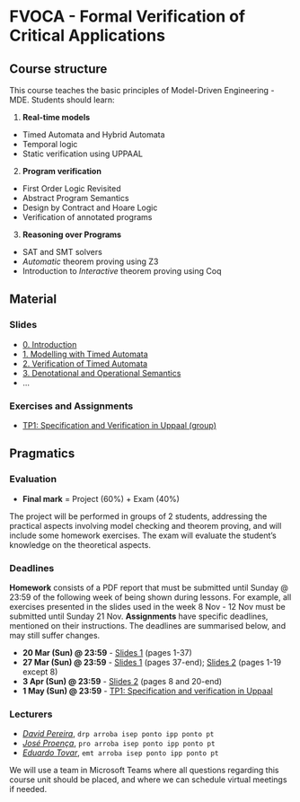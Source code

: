 # FVOCA - Formal Verification of Critical Applications

## Course structure
This course teaches the basic principles of Model-Driven Engineering - MDE. Students should learn:

<!-- 
1. The need for formal methods in critical system’s development
2. Real-time models: Timed Automata and Hybrid Automata, Temporal logic, static verification of programs using UPPAAL
3. Reasoning over requirements: First Order Logic, SAT and SMT solvers (including useful SMT theories), Automatic theorem proving using Z3, Dependent types and certified programming, Interactive theorem proving using Coq
4. Program verification: Design by Contract and Hoare Logic, Verification of programs using dedicated program verification frameworks, Runtime Verification.
 -->

1. __Real-time models__
  - Timed Automata and Hybrid Automata
  - Temporal logic
  - Static verification using UPPAAL

2. __Program verification__
  - First Order Logic Revisited
  - Abstract Program Semantics
  - Design by Contract and Hoare Logic
  - Verification of annotated programs

3. __Reasoning over Programs__
  - SAT and SMT solvers 
  - _Automatic_ theorem proving using Z3
  - Introduction to _Interactive_ theorem proving using Coq


<!-- 
# Syllabus
 -->

## Material

### Slides

<ul>
  <li> <a href="slides/0-fvoca-intro.pdf">0. Introduction</a> </li>
  <li> <a href="slides/1-TA-modelling.pdf">1. Modelling with Timed Automata</a> </li>
  <li> <a href="slides/2-TA-verification.pdf">2. Verification of Timed Automata</a> </li>
  <!-- <li> <a href="slides/3-semantics.pdf">Formal Verification of Program Code</a> </li>
   -->
  <li> <a href="slides/4-semantics.pdf">3. Denotational and Operational Semantics</a></li>
  <li> ... </li>
  <!-- <li> <a href="slides/_.pdf" class="hide">_</a></li> -->
</ul>


### Exercises and Assignments
<ul>
<!--   <li><a href="assignments/exercises1.pdf">Exercises on XYZ (individual)</a>
    <ul><li>
      <a href="assignments/helper1.pdf">Auxiliary notes</a>
    </li>
    </ul>
  </li>
 -->

 <li><a href="assignments/tp1.pdf">TP1: Specification and Verification in Uppaal (group)</a></li>
</ul>


<!-- 
### Useful links
 -->
<!-- - [Visual Paradigm](https://www.visual-paradigm.com) -->
<!-- 
- [mCRL2](https://www.mcrl2.org)
 -->
 <!-- - [Z3 in Python](https://ericpony.github.io/z3py-tutorial/guide-examples.htm) -->

<!-- 
### Bibliography
 -->
 <!-- - [__SysML Distilled: A Brief Guide (2013)__](https://www.amazon.com/SysML-Distilled-Systems-Modeling-Language/dp/0321927869),
  by Lenny Delligatti
  [![link to pdf](assets/img/PDF.png)](https://app.ute.edu.ec/content/4915-114-4-1-6-19/SysML%20Distilled_%20A%20Brief%20Guide%20-%20Lenny%20Delligatti.pdf)
 -->

<!-- 

- [__Reactive Systems: Modelling, Specification and Verification (2007)__](http://www.cambridge.org/us/academic/subjects/computer-science/programming-languages-and-applied-logic/reactive-systems-modelling-specification-and-verification"),
  by Luca Aceto et al.
  [![link to pdf](assets/img/PDF.png)](http://www.cs.ioc.ee/yik/schools/win2007/ingolfsdottir/sv-book-part1.pdf)

- [__Modeling and Analysis of Communicating Systems (2014)__](https://mitpress.mit.edu/books/modeling-and-analysis-communicating-systems),
  by Jan Friso Groote and Mohammad Reza Mousavi
  [![link to pdf](assets/img/PDF.png)](https://www.researchgate.net/publication/228689169_Modelling_and_analysis_of_communicating_systems)

-->


## Pragmatics


### Evaluation

 * __Final mark__ = Project (60%) + Exam (40%)

The project will be performed in groups of 2 students, addressing the practical aspects involving model checking and theorem proving, and will include some homework exercises. The exam will evaluate the student’s knowledge on the theoretical aspects.


### Deadlines

__Homework__  consists of a PDF report that must be submitted until Sunday @ 23:59 of the following week of being shown during lessons. For example, all exercises presented in the slides used in the week 8 Nov - 12 Nov must be submitted until Sunday 21 Nov.
__Assignments__ have specific deadlines, mentioned on their instructions.
The deadlines are summarised below, and may still suffer changes.

 - __20 Mar (Sun) @ 23:59__ - [Slides 1](slides/1-TA-modelling.pdf) (pages 1-37)
 - __27 Mar (Sun) @ 23:59__ - [Slides 1](slides/1-TA-modelling.pdf) (pages 37-end); [Slides 2](slides/2-TA-verification.pdf) (pages 1-19 except 8)  
 - __3 Apr (Sun) @ 23:59__ - [Slides 2](slides/2-TA-verification.pdf) (pages 8 and 20-end)  
 - __1 May (Sun) @ 23:59__ - [TP1: Specification and verification in Uppaal](assignments/tp1.pdf)

### Lecturers

- [_David Pereira_](http://www.cister.isep.ipp.pt/people/david_pereira/),
  `drp arroba isep ponto ipp ponto pt`
- [_José Proença_](https://jose.proenca.org),
  `pro arroba isep ponto ipp ponto pt`
- [_Eduardo Tovar_](https://www.dei.isep.ipp.pt/~emt/),
  `emt arroba isep ponto ipp ponto pt`



 We will use a team in Microsoft Teams where all questions regarding this course unit should be placed, and where we can schedule virtual meetings if needed.

